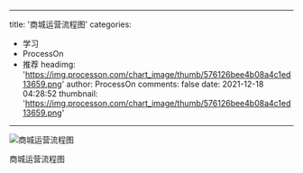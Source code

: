 
---
title: '商城运营流程图'
categories: 
 - 学习
 - ProcessOn
 - 推荐
headimg: 'https://img.processon.com/chart_image/thumb/576126bee4b08a4c1ed13659.png'
author: ProcessOn
comments: false
date: 2021-12-18 04:28:52
thumbnail: 'https://img.processon.com/chart_image/thumb/576126bee4b08a4c1ed13659.png'
---

<div>   
<img class="thumb" alt="商城运营流程图" src="https://img.processon.com/chart_image/thumb/576126bee4b08a4c1ed13659.png" referrerpolicy="no-referrer">
<p>商城运营流程图</p>  
</div>
            